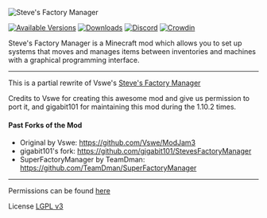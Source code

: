 ![](https://user-images.githubusercontent.com/36975818/67539681-c9581b80-f697-11e9-95db-ac182c72cdd4.jpg "Steve's Factory Manager")

[![Available Versions](http://cf.way2muchnoise.eu/versions/steves-factory-manager-reborn.svg)](https://www.curseforge.com/minecraft/mc-mods/steves-factory-manager-reborn)
[![Downloads](http://cf.way2muchnoise.eu/full_steves-factory-manager-reborn_downloads.svg)](https://www.curseforge.com/minecraft/mc-mods/steves-factory-manager-reborn)
[![Discord](https://img.shields.io/badge/Discord-TeamReborn-738bd7.svg)](https://discord.gg/teamreborn)
[![Crowdin](https://badges.crowdin.net/steves-factory-manager/localized.svg)](https://crowdin.com/project/steves-factory-manager)

Steve's Factory Manager is a Minecraft mod which allows you to set up systems that moves and manages items between inventories and machines with a graphical programming interface.

---

This is a partial rewrite of Vswe's [Steve's Factory Manager](https://minecraft.curseforge.com/projects/steves-factory-manager)

Credits to Vswe for creating this awesome mod and give us permission to port it, and gigabit101 for maintaining this mod
during the 1.10.2 times.

#### Past Forks of the Mod

+ Original by Vswe: https://github.com/Vswe/ModJam3
+ gigabit101's fork: https://github.com/gigabit101/StevesFactoryManager
+ SuperFactoryManager by TeamDman:  https://github.com/TeamDman/SuperFactoryManager

---

Permissions can be found [here](https://twitter.com/Steves_Carts/status/795197105849729024)

License [LGPL v3](https://github.com/gigabit101/StevesFactoryManager/blob/1.14/LICENSE)
